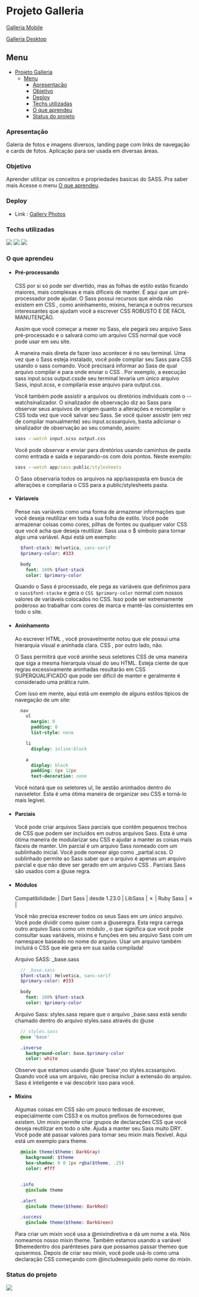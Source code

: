# Projeto Galleria

[Galleria Mobile](/img/version-mobile.jpg)

[Galleria Desktop](/img/version-desktop.jpg)

## Menu

- [Projeto Galleria](#projeto-galleria)
  - [Menu](#menu)
    - [Apresentação](#apresentação)
    - [Objetivo](#objetivo)
    - [Deploy](#deploy)
    - [Techs utilizadas](#techs-utilizadas)
    - [O que aprendeu](#o-que-aprendeu)
    - [Status do projeto](#status-do-projeto)

### Apresentação

Galeria de fotos e imagens diversos, landing page com links de navegação e cards de fotos.
Aplicação para ser usada em diversas áreas.

### Objetivo

Aprender utilizar os conceitos e propriedades basicas do SASS. Pra saber mais Acesse o menu [O que aprendeu](#o-que-aprendeu).

### Deploy

- Link : <a href="https://jose-carlos-gallery-photos.netlify.app/" target="_blank">Gallery Photos</a>

### Techs utilizadas

<img src='https://img.shields.io/badge/HTML-239120?style=for-the-badge&logo=html5&logoColor=white'/>
<img src='https://img.shields.io/badge/Sass-CC6699?style=for-the-badge&logo=sass&logoColor=white'/>
<img src='https://img.shields.io/badge/CSS3-1572B6?style=for-the-badge&logo=css3&logoColor=white'/>

### O que aprendeu

- #### Pré-processando

  CSS por si só pode ser divertido, mas as folhas de estilo estão ficando maiores, mais complexas e mais difíceis de manter. É aqui que um pré-processador pode ajudar. O Sass possui recursos que ainda não existem em CSS , como aninhamento, mixins, herança e outros recursos interessantes que ajudam você a escrever CSS ROBUSTO E DE FÁCIL MANUTENÇÃO.

  Assim que você começar a mexer no Sass, ele pegará seu arquivo Sass pré-processado e o salvará como um arquivo CSS normal que você pode usar em seu site.

  A maneira mais direta de fazer isso acontecer é no seu terminal. Uma vez que o Sass esteja instalado, você pode compilar seu Sass para CSS usando o sass comando. Você precisará informar ao Sass de qual arquivo compilar e para onde enviar o CSS . Por exemplo, a execução sass input.scss output.cssde seu terminal levaria um único arquivo Sass, input.scss, e compilaria esse arquivo para output.css.

  Você também pode assistir a arquivos ou diretórios individuais com o --watchsinalizador. O sinalizador de observação diz ao Sass para observar seus arquivos de origem quanto a alterações e recompilar o CSS toda vez que você salvar seu Sass. Se você quiser assistir (em vez de compilar manualmente) seu input.scssarquivo, basta adicionar o sinalizador de observação ao seu comando, assim:

  ```cmd
  sass --watch input.scss output.css
  ```

  Você pode observar e enviar para diretórios usando caminhos de pasta como entrada e saída e separando-os com dois pontos. Neste exemplo:

  ```cmd
  sass --watch app/sass:public/stylesheets
  ```

  O Sass observaria todos os arquivos na app/sasspasta em busca de alterações e compilaria o CSS para a public/stylesheets pasta.

- #### Váriaveis

  Pense nas variáveis ​​como uma forma de armazenar informações que você deseja reutilizar em toda a sua folha de estilo. Você pode armazenar coisas como cores, pilhas de fontes ou qualquer valor CSS que você acha que deseja reutilizar. Sass usa o $ símbolo para tornar algo uma variável. Aqui está um exemplo:

  ```sass
    $font-stack: Helvetica, sans-serif
    $primary-color: #333

    body
      font: 100% $font-stack
      color: $primary-color
  ```

  Quando o Sass é processado, ele pega as variáveis ​​que definimos para o `sass$font-stacke` e gera o `CSS $primary-color` normal com nossos valores de variáveis ​​colocados no CSS. Isso pode ser extremamente poderoso ao trabalhar com cores de marca e mantê-las consistentes em todo o site.

- #### Aninhamento

  Ao escrever HTML , você provavelmente notou que ele possui uma hierarquia visual e aninhada clara. CSS , por outro lado, não.

  O Sass permitirá que você aninhe seus seletores CSS de uma maneira que siga a mesma hierarquia visual do seu HTML. Esteja ciente de que regras excessivamente aninhadas resultarão em CSS SUPERQUALIFICADO que pode ser difícil de manter e geralmente é considerado uma prática ruim.

  Com isso em mente, aqui está um exemplo de alguns estilos típicos de navegação de um site:

  ```sass
    nav
      ul
        margin: 0
        padding: 0
        list-style: none

      li
        display: inline-block

      a
        display: block
        padding: 6px 12px
        text-decoration: none
  ```

  Você notará que os seletores ul, lie aestão aninhados dentro do navseletor. Esta é uma ótima maneira de organizar seu CSS e torná-lo mais legível.

- #### Parciais

  Você pode criar arquivos Sass parciais que contêm pequenos trechos de CSS que podem ser incluídos em outros arquivos Sass. Esta é uma ótima maneira de modularizar seu CSS e ajudar a manter as coisas mais fáceis de manter. Um parcial é um arquivo Sass nomeado com um sublinhado inicial. Você pode nomear algo como \_partial.scss. O sublinhado permite ao Sass saber que o arquivo é apenas um arquivo parcial e que não deve ser gerado em um arquivo CSS . Parciais Sass são usados ​​com a @use regra.

- #### Módulos

  Compatibilidade: | Dart Sass | desde 1.23.0 | LibSass | ✗ | Ruby Sass | ✗ |

  Você não precisa escrever todos os seus Sass em um único arquivo. Você pode dividir como quiser com a @useregra. Esta regra carrega outro arquivo Sass como um módulo , o que significa que você pode consultar suas variáveis, mixins e funções em seu arquivo Sass com um namespace baseado no nome do arquivo. Usar um arquivo também incluirá o CSS que ele gera em sua saída compilada!

  Arquivo SASS: \_base.sass

  ```sass
    // _base.sass
    $font-stack: Helvetica, sans-serif
    $primary-color: #333

    body
      font: 100% $font-stack
      color: $primary-color
  ```

  Arquivo Sass: styles.sass repare que o arquivo \_base.sass está sendo chamado dentro
  do arquivo styles.sass através do @use

  ```sass
    // styles.sass
    @use 'base'

    .inverse
      background-color: base.$primary-color
      color: white
  ```

  Observe que estamos usando @use 'base';no styles.scssarquivo. Quando você usa um arquivo, não precisa incluir a extensão do arquivo. Sass é inteligente e vai descobrir isso para você.

- #### Mixins

  Algumas coisas em CSS são um pouco tediosas de escrever, especialmente com CSS3 e os muitos prefixos de fornecedores que existem. Um mixin permite criar grupos de declarações CSS que você deseja reutilizar em todo o site. Ajuda a manter seu Sass muito DRY. Você pode até passar valores para tornar seu mixin mais flexível. Aqui está um exemplo para theme.

  ```sass
    @mixin theme($theme: DarkGray)
      background: $theme
      box-shadow: 0 0 1px rgba($theme, .25)
      color: #fff


    .info
      @include theme

    .alert
      @include theme($theme: DarkRed)

    .success
      @include theme($theme: DarkGreen)

  ```

  Para criar um mixin você usa a @mixindiretiva e dá um nome a ela. Nós nomeamos nosso mixin theme. Também estamos usando a variável $themedentro dos parênteses para que possamos passar themeo que quisermos. Depois de criar seu mixin, você pode usá-lo como uma declaração CSS começando com @includeseguido pelo nome do mixin.

### Status do projeto

<img src="http://img.shields.io/static/v1?label=STATUS&message=CONCLUIDO&color=GREEN&style=for-the-badge"/>
